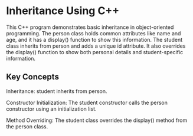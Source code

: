 # Inheritance Using C++
This C++ program demonstrates basic inheritance in object-oriented programming. The person class holds common attributes like name and age, and it has a display() function to show this information. The student class inherits from person and adds a unique id attribute. It also overrides the display() function to show both personal details and student-specific information.

## Key Concepts
Inheritance: student inherits from person.

Constructor Initialization: The student constructor calls the person constructor using an initialization list.

Method Overriding: The student class overrides the display() method from the person class.
